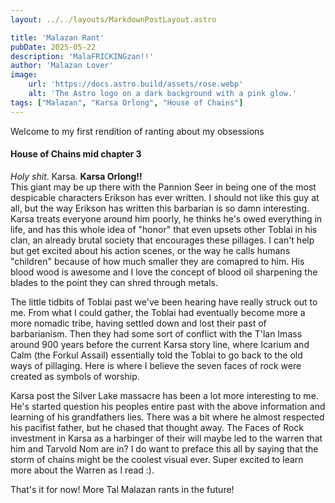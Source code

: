 ```yaml
---
layout: ../../layouts/MarkdownPostLayout.astro

title: 'Malazan Rant'
pubDate: 2025-05-22
description: 'MalaFRICKINGzan!!'
author: 'Malazan Lover'
image:
    url: 'https://docs.astro.build/assets/rose.webp'
    alt: 'The Astro logo on a dark background with a pink glow.'
tags: ["Malazan", "Karsa Orlong", "House of Chains"]
---
```



Welcome to my first rendition of ranting about my obsessions

#### House of Chains mid chapter 3

_Holy shit_. Karsa. **Karsa Orlong!!**  
  This giant may be up there with the Pannion Seer in being one of the most despicable characters Erikson has ever written.  I should not like this guy at all, but the way Erikson has written this barbarian is so damn interesting.  
Karsa treats everyone around him poorly, he thinks he's owed everything in life, and has this whole idea of "honor" that even upsets other Toblai in his clan, an already brutal society that encourages these pillages. I can't help but get excited about his action scenes, or the way he calls humans "children" because of how much smaller they are comapred to him. His blood wood is awesome and I love the concept of blood oil sharpening the blades to the point they can shred through metals.

The little tidbits of Toblai past we've been hearing have really struck out to me. From what I could gather, the Toblai had eventually become more a more nomadic tribe, having settled down and lost their past of barbarianism. Then they had some sort of conflict with the T'lan Imass around 900 years before the current Karsa story line, where Icarium and Calm (the Forkul Assail) essentially told the Toblai to go back to the old ways of pillaging. Here is where I believe the seven faces of rock were created as symbols of worship. 

Karsa post the Silver Lake massacre has been a lot more interesting to me. He's started question his peoples entire past with the above information and learning of his grandfathers lies. There was a bit where he almost respected his pacifist father, but he chased that thought away.  The Faces of Rock investment in Karsa as a harbinger of their will maybe led to the warren that him and Tarvold Nom are in? I do want to preface this all by saying that the storm of chains might be the coolest visual ever. Super excited to learn more about the Warren as I read :).

That's it for now! More Tal Malazan rants in the future!

